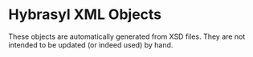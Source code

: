 # Hybrasyl XML Objects

These objects are automatically generated from XSD files. They are not
intended to be updated (or indeed used) by hand.

